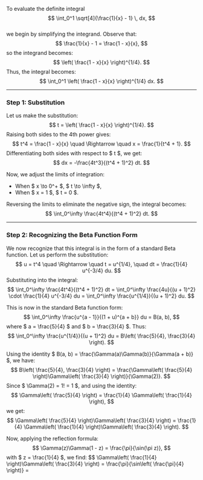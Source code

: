To evaluate the definite integral  
$$
\int_0^1 \sqrt[4]{\frac{1}{x} - 1} \, dx,
$$  
we begin by simplifying the integrand. Observe that:
$$
\frac{1}{x} - 1 = \frac{1 - x}{x},
$$
so the integrand becomes:
$$
\left( \frac{1 - x}{x} \right)^{1/4}.
$$
Thus, the integral becomes:
$$
\int_0^1 \left( \frac{1 - x}{x} \right)^{1/4} dx.
$$

---

### Step 1: Substitution

Let us make the substitution:
$$
t = \left( \frac{1 - x}{x} \right)^{1/4}.
$$
Raising both sides to the 4th power gives:
$$
t^4 = \frac{1 - x}{x} \quad \Rightarrow \quad x = \frac{1}{t^4 + 1}.
$$
Differentiating both sides with respect to $ t $, we get:
$$
dx = -\frac{4t^3}{(t^4 + 1)^2} dt.
$$

Now, we adjust the limits of integration:
- When $ x \to 0^+ $, $ t \to \infty $,
- When $ x = 1 $, $ t = 0 $.

Reversing the limits to eliminate the negative sign, the integral becomes:
$$
\int_0^\infty \frac{4t^4}{(t^4 + 1)^2} dt.
$$

---

### Step 2: Recognizing the Beta Function Form

We now recognize that this integral is in the form of a standard Beta function. Let us perform the substitution:
$$
u = t^4 \quad \Rightarrow \quad t = u^{1/4}, \quad dt = \frac{1}{4} u^{-3/4} du.
$$
Substituting into the integral:
$$
\int_0^\infty \frac{4t^4}{(t^4 + 1)^2} dt = \int_0^\infty \frac{4u}{(u + 1)^2} \cdot \frac{1}{4} u^{-3/4} du = \int_0^\infty \frac{u^{1/4}}{(u + 1)^2} du.
$$

This is now in the standard Beta function form:
$$
\int_0^\infty \frac{u^{a - 1}}{(1 + u)^{a + b}} du = B(a, b),
$$
where $ a = \frac{5}{4} $ and $ b = \frac{3}{4} $. Thus:
$$
\int_0^\infty \frac{u^{1/4}}{(u + 1)^2} du = B\left( \frac{5}{4}, \frac{3}{4} \right).
$$

Using the identity $ B(a, b) = \frac{\Gamma(a)\Gamma(b)}{\Gamma(a + b)} $, we have:
$$
B\left( \frac{5}{4}, \frac{3}{4} \right) = \frac{\Gamma\left( \frac{5}{4} \right)\Gamma\left( \frac{3}{4} \right)}{\Gamma(2)}.
$$
Since $ \Gamma(2) = 1! = 1 $, and using the identity:
$$
\Gamma\left( \frac{5}{4} \right) = \frac{1}{4} \Gamma\left( \frac{1}{4} \right),
$$
we get:
$$
\Gamma\left( \frac{5}{4} \right)\Gamma\left( \frac{3}{4} \right) = \frac{1}{4} \Gamma\left( \frac{1}{4} \right)\Gamma\left( \frac{3}{4} \right).
$$

Now, applying the reflection formula:
$$
\Gamma(z)\Gamma(1 - z) = \frac{\pi}{\sin(\pi z)},
$$
with $ z = \frac{1}{4} $, we find:
$$
\Gamma\left( \frac{1}{4} \right)\Gamma\left( \frac{3}{4} \right) = \frac{\pi}{\sin\left( \frac{\pi}{4} \right)} =